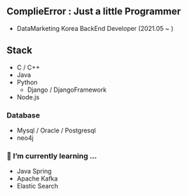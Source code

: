 ## ComplieError : Just a little Programmer
- DataMarketing Korea BackEnd Developer (2021.05 ~ )
## Stack
- C / C++
- Java
- Python
  - Django / DjangoFramework
- Node.js 
### Database
- Mysql / Oracle / Postgresql
- neo4j

### 🌱 I’m currently learning ...
- Java Spring
- Apache Kafka
- Elastic Search
